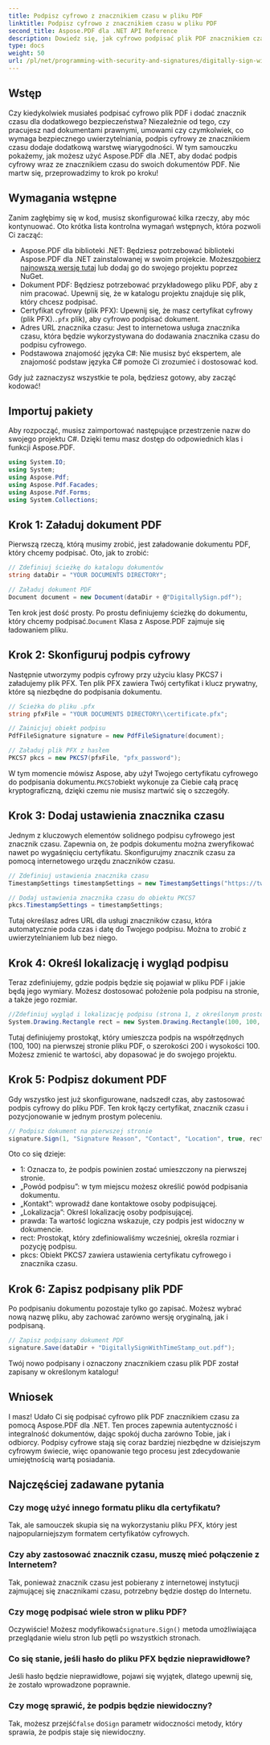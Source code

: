 ```yaml
---
title: Podpisz cyfrowo z znacznikiem czasu w pliku PDF
linktitle: Podpisz cyfrowo z znacznikiem czasu w pliku PDF
second_title: Aspose.PDF dla .NET API Reference
description: Dowiedz się, jak cyfrowo podpisać plik PDF znacznikiem czasu za pomocą Aspose.PDF dla .NET. Ten przewodnik krok po kroku obejmuje wymagania wstępne, konfigurację certyfikatu, znaczniki czasu i wiele więcej.
type: docs
weight: 50
url: /pl/net/programming-with-security-and-signatures/digitally-sign-with-time-stamp/
---
```

## Wstęp

Czy kiedykolwiek musiałeś podpisać cyfrowo plik PDF i dodać znacznik czasu dla dodatkowego bezpieczeństwa? Niezależnie od tego, czy pracujesz nad dokumentami prawnymi, umowami czy czymkolwiek, co wymaga bezpiecznego uwierzytelniania, podpis cyfrowy ze znacznikiem czasu dodaje dodatkową warstwę wiarygodności. W tym samouczku pokażemy, jak możesz użyć Aspose.PDF dla .NET, aby dodać podpis cyfrowy wraz ze znacznikiem czasu do swoich dokumentów PDF. Nie martw się, przeprowadzimy to krok po kroku!

## Wymagania wstępne

Zanim zagłębimy się w kod, musisz skonfigurować kilka rzeczy, aby móc kontynuować. Oto krótka lista kontrolna wymagań wstępnych, która pozwoli Ci zacząć:

-  Aspose.PDF dla biblioteki .NET: Będziesz potrzebować biblioteki Aspose.PDF dla .NET zainstalowanej w swoim projekcie. Możesz[pobierz najnowszą wersję tutaj](https://releases.aspose.com/pdf/net/) lub dodaj go do swojego projektu poprzez NuGet.
- Dokument PDF: Będziesz potrzebować przykładowego pliku PDF, aby z nim pracować. Upewnij się, że w katalogu projektu znajduje się plik, który chcesz podpisać.
-  Certyfikat cyfrowy (plik PFX): Upewnij się, że masz certyfikat cyfrowy (plik PFX).`.pfx` plik), aby cyfrowo podpisać dokument.
- Adres URL znacznika czasu: Jest to internetowa usługa znacznika czasu, która będzie wykorzystywana do dodawania znacznika czasu do podpisu cyfrowego. 
- Podstawowa znajomość języka C#: Nie musisz być ekspertem, ale znajomość podstaw języka C# pomoże Ci zrozumieć i dostosować kod.

Gdy już zaznaczysz wszystkie te pola, będziesz gotowy, aby zacząć kodować!

## Importuj pakiety

Aby rozpocząć, musisz zaimportować następujące przestrzenie nazw do swojego projektu C#. Dzięki temu masz dostęp do odpowiednich klas i funkcji Aspose.PDF.

```csharp
using System.IO;
using System;
using Aspose.Pdf;
using Aspose.Pdf.Facades;
using Aspose.Pdf.Forms;
using System.Collections;
```

## Krok 1: Załaduj dokument PDF

Pierwszą rzeczą, którą musimy zrobić, jest załadowanie dokumentu PDF, który chcemy podpisać. Oto, jak to zrobić:

```csharp
// Zdefiniuj ścieżkę do katalogu dokumentów
string dataDir = "YOUR DOCUMENTS DIRECTORY";

// Załaduj dokument PDF
Document document = new Document(dataDir + @"DigitallySign.pdf");
```

 Ten krok jest dość prosty. Po prostu definiujemy ścieżkę do dokumentu, który chcemy podpisać.`Document` Klasa z Aspose.PDF zajmuje się ładowaniem pliku.

## Krok 2: Skonfiguruj podpis cyfrowy

Następnie utworzymy podpis cyfrowy przy użyciu klasy PKCS7 i załadujemy plik PFX. Ten plik PFX zawiera Twój certyfikat i klucz prywatny, które są niezbędne do podpisania dokumentu.

```csharp
// Ścieżka do pliku .pfx
string pfxFile = "YOUR DOCUMENTS DIRECTORY\\certificate.pfx";

// Zainicjuj obiekt podpisu
PdfFileSignature signature = new PdfFileSignature(document);

// Załaduj plik PFX z hasłem
PKCS7 pkcs = new PKCS7(pfxFile, "pfx_password");
```

 W tym momencie mówisz Aspose, aby użył Twojego certyfikatu cyfrowego do podpisania dokumentu.`PKCS7`obiekt wykonuje za Ciebie całą pracę kryptograficzną, dzięki czemu nie musisz martwić się o szczegóły.

## Krok 3: Dodaj ustawienia znacznika czasu

Jednym z kluczowych elementów solidnego podpisu cyfrowego jest znacznik czasu. Zapewnia on, że podpis dokumentu można zweryfikować nawet po wygaśnięciu certyfikatu. Skonfigurujmy znacznik czasu za pomocą internetowego urzędu znaczników czasu.

```csharp
// Zdefiniuj ustawienia znacznika czasu
TimestampSettings timestampSettings = new TimestampSettings("https://twój_znacznik_czasu_url", "użytkownik:hasło");

// Dodaj ustawienia znacznika czasu do obiektu PKCS7
pkcs.TimestampSettings = timestampSettings;
```

Tutaj określasz adres URL dla usługi znaczników czasu, która automatycznie poda czas i datę do Twojego podpisu. Można to zrobić z uwierzytelnianiem lub bez niego.

## Krok 4: Określ lokalizację i wygląd podpisu

Teraz zdefiniujemy, gdzie podpis będzie się pojawiał w pliku PDF i jakie będą jego wymiary. Możesz dostosować położenie pola podpisu na stronie, a także jego rozmiar.

```csharp
//Zdefiniuj wygląd i lokalizację podpisu (strona 1, z określonym prostokątem)
System.Drawing.Rectangle rect = new System.Drawing.Rectangle(100, 100, 200, 100);
```

Tutaj definiujemy prostokąt, który umieszcza podpis na współrzędnych (100, 100) na pierwszej stronie pliku PDF, o szerokości 200 i wysokości 100. Możesz zmienić te wartości, aby dopasować je do swojego projektu.

## Krok 5: Podpisz dokument PDF

Gdy wszystko jest już skonfigurowane, nadszedł czas, aby zastosować podpis cyfrowy do pliku PDF. Ten krok łączy certyfikat, znacznik czasu i pozycjonowanie w jednym prostym poleceniu.

```csharp
// Podpisz dokument na pierwszej stronie
signature.Sign(1, "Signature Reason", "Contact", "Location", true, rect, pkcs);
```

Oto co się dzieje:
- 1: Oznacza to, że podpis powinien zostać umieszczony na pierwszej stronie.
- „Powód podpisu”: w tym miejscu możesz określić powód podpisania dokumentu.
- „Kontakt”: wprowadź dane kontaktowe osoby podpisującej.
- „Lokalizacja”: Określ lokalizację osoby podpisującej.
- prawda: Ta wartość logiczna wskazuje, czy podpis jest widoczny w dokumencie.
- rect: Prostokąt, który zdefiniowaliśmy wcześniej, określa rozmiar i pozycję podpisu.
- pkcs: Obiekt PKCS7 zawiera ustawienia certyfikatu cyfrowego i znacznika czasu.

## Krok 6: Zapisz podpisany plik PDF

Po podpisaniu dokumentu pozostaje tylko go zapisać. Możesz wybrać nową nazwę pliku, aby zachować zarówno wersję oryginalną, jak i podpisaną.

```csharp
// Zapisz podpisany dokument PDF
signature.Save(dataDir + "DigitallySignWithTimeStamp_out.pdf");
```

Twój nowo podpisany i oznaczony znacznikiem czasu plik PDF został zapisany w określonym katalogu!

## Wniosek

I masz! Udało Ci się podpisać cyfrowo plik PDF znacznikiem czasu za pomocą Aspose.PDF dla .NET. Ten proces zapewnia autentyczność i integralność dokumentów, dając spokój ducha zarówno Tobie, jak i odbiorcy. Podpisy cyfrowe stają się coraz bardziej niezbędne w dzisiejszym cyfrowym świecie, więc opanowanie tego procesu jest zdecydowanie umiejętnością wartą posiadania.

## Najczęściej zadawane pytania

### Czy mogę użyć innego formatu pliku dla certyfikatu?  
Tak, ale samouczek skupia się na wykorzystaniu pliku PFX, który jest najpopularniejszym formatem certyfikatów cyfrowych.

### Czy aby zastosować znacznik czasu, muszę mieć połączenie z Internetem?  
Tak, ponieważ znacznik czasu jest pobierany z internetowej instytucji zajmującej się znacznikami czasu, potrzebny będzie dostęp do Internetu.

### Czy mogę podpisać wiele stron w pliku PDF?  
 Oczywiście! Możesz modyfikować`signature.Sign()` metoda umożliwiająca przeglądanie wielu stron lub pętli po wszystkich stronach.

### Co się stanie, jeśli hasło do pliku PFX będzie nieprawidłowe?  
Jeśli hasło będzie nieprawidłowe, pojawi się wyjątek, dlatego upewnij się, że zostało wprowadzone poprawnie.

### Czy mogę sprawić, że podpis będzie niewidoczny?  
 Tak, możesz przejść`false` do`Sign` parametr widoczności metody, który sprawia, że podpis staje się niewidoczny.
